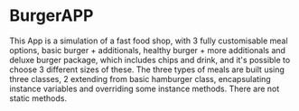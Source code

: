 # BurgerAPP

This App is a simulation of a fast food shop, with 3 fully customisable meal options, basic burger + additionals, 
healthy burger + more additionals and deluxe burger package, which includes chips and drink, and it's possible to choose 3 different sizes of these.
The three types of meals are built using three classes, 2 extending from basic hamburger class, encapsulating instance variables and overriding some instance methods.
There are not static methods.
